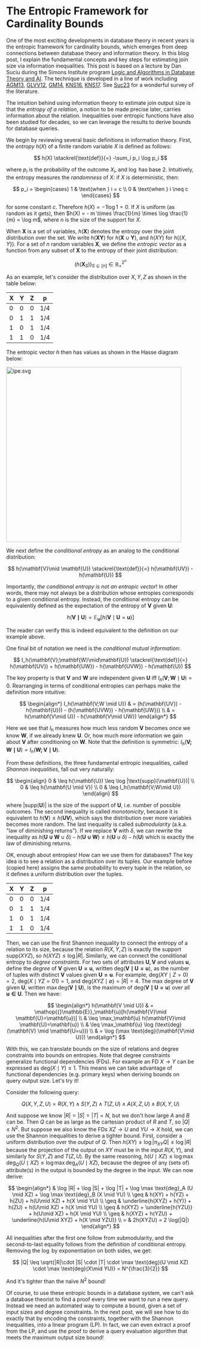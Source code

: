 # The Entropic Framework for Cardinality Bounds

One of the most exciting developments in database theory in recent years is the entropic framework for cardinality bounds, which emerges from deep connections between database theory and information theory. In this blog post, I explain the fundamental concepts and key steps for estimating join size via information inequalities. This post is based on a lecture by Dan Suciu during the Simons Institute program [Logic and Algorithms in Database Theory and AI](https://simons.berkeley.edu/programs/logic-algorithms-database-theory-ai). The technique is developed in a line of work including [AGM13](https://arxiv.org/abs/1711.03860), [GLVV12](https://theory.stanford.edu/~valiant/papers/GLV_pods.pdf), [GM14](https://arxiv.org/pdf/1111.1109.pdf), [KNS16](https://arxiv.org/abs/1604.00111), [KNS17](https://arxiv.org/abs/1612.02503). See [Suc23](https://arxiv.org/abs/2304.11996) for a wonderful survey of the literature. 

The intuition behind using information theory to estimate join output size is that the *entropy of a relation*, a notion to be made precise later, carries information about the relation. Inequalities over entropic functions have also been studied for decades, so we can leverage the results to derive bounds for database queries. 

We begin by reviewing several basic definitions in information theory. First, the *entropy* $h(X)$ of a finite random variable $X$ is defined as follows: 

$$
h(X) \stackrel{\text{def}}{=} -\sum_i p_i \log p_i
$$

where $p_i$ is the probability of the outcome $X_i$, and $\log$ has base 2. Intuitively, the entropy measures the *randomness* of $X$: if $X$ is deterministic, then: 

$$
p_i = \begin{cases}
1 & \text{when } i = c \\
0 & \text{when } i \neq c
\end{cases}
$$

for some constant $c$. Therefore $h(X)= - 1 \log 1 = 0$. If $X$ is uniform (as random as it gets), then $h(X) = - m \times \frac{1}{m} \times \log \frac{1}{m} = \log m$, where $n$ is the size of the support for $X$. 

When $\mathbf{X}$ is a set of variables, $h(\mathbf{X})$ denotes the entropy over the joint distribution over the set. We write $h(\mathbf{X}\mathbf{Y})$ for $h(\mathbf{X}\cup \mathbf{Y})$, and $h(XY)$ for $h(\{X, Y\})$. For a set of $n$ random variables $\mathbf{X}$, we define the *entropic vector* as a function from any subset of $\mathbf{X}$ to the entropy of their joint distribution: 

$$
(h(\mathbf{X}_S))_{S \subseteq [n]} \in \mathbb{R}^{2^n}_+
$$

As an example, let's consider the distribution over $X,Y,Z$ as shown in the table below: 

| X   | Y   | Z   | p   |
| --- | --- | --- | --- |
| 0   | 0   | 0   | 1/4 |
| 0   | 1   | 1   | 1/4 |
| 1   | 0   | 1   | 1/4 |
| 1   | 1   | 0   | 1/4 |

The entropic vector $h$ then has values as shown in the Hasse diagram below: 

<img title="" src="file:///Users/remywang/Downloads/ipe.svg" alt="ipe.svg" width="468">

We next define the *conditional entropy* as an analog to the conditional distribution: 

$$
h(\mathbf{V}\mid \mathbf{U}) \stackrel{\text{def}}{=} h(\mathbf{UV}) - h(\mathbf{U})
$$

Importantly, *the conditional entropy is not an entropic vector*! In other words, there may not always be a distribution whose entropies corresponds to a given conditional entropy. Instead, the conditional entropy can be equivalently defined as the expectation of the entropy of $\mathbf{V}$ given $\mathbf{U}$: 

$$
h(\mathbf{V\mid U}) = \mathop{{}\mathbb{E}}_\mathbf{u}[h(\mathbf{V}\mid \mathbf{U}=\mathbf{u})]
$$

The reader can verify this is indeed equivalent to the definition on our example above. 

One final bit of notation we need is the *conditional mutual information*: 

$$
I_h(\mathbf{V};\mathbf{W}\mid\mathbf{U}) \stackrel{\text{def}}{=} h(\mathbf{UV}) + h(\mathbf{UW}) - h(\mathbf{UVW}) - h(\mathbf{U})
$$

The key property is that $\mathbf{V}$ and $\mathbf{W}$ are independent given $\mathbf{U}$ iff $I_h(\mathbf{V};\mathbf{W}\mid\mathbf{U})=0$. Rearranging in terms of conditional entropies can perhaps make the definition more intuitive: 

$$
\begin{align*}
I_h(\mathbf{V;W \mid U}) 
& = (h(\mathbf{UV}) - h(\mathbf{U})) - (h(\mathbf{UVW}) - h(\mathbf{UW})) \\
& = h(\mathbf{V\mid U}) - h(\mathbf{V\mid UW})
\end{align*}
$$

Here we see that $I_h$ measures how much less random $\mathbf{V}$ becomes once we know $\mathbf{W}$, if we already knew $\mathbf{U}$. Or, how much more information we gain about $\mathbf{V}$ after conditioning on $\mathbf{W}$. Note that the definition is symmetric: $I_h(\mathbf{V;W\mid U}) = I_h(\mathbf{W;V\mid U})$. 

From these definitions, the three fundamental entropic inequalities, called *Shannon inequalities*, fall out very naturally: 

$$
\begin{align}
0 & \leq h(\mathbf{U}) \leq \log |\text{supp}(\mathbf{U})| \\
0 & \leq h(\mathbf{U \mid V}) \\
0 & \leq I_h(\mathbf{V;W\mid U})
\end{align}
$$

where $|\text{supp}(\mathbf{U})|$ is the size of the support of $\mathbf{U}$, i.e. number of possible outcomes. The second inequality is called *monotonicity*, because it is equivalent to $h(\mathbf{V}) \leq h(\mathbf{UV})$, which says the distribution over more variables becomes more random. The last inequality is called *submodularity* (a.k.a. "law of diminishing returns"). If we replace $\mathbf{V}$ with $\delta$, we can rewrite the inequality as  $h(\mathbf{U\cup W} \cup \delta) - h(\mathbf{U\cup W}) \leq h(\mathbf{U}\cup\delta) - h(\mathbf{U})$ which is exactly the law of diminishing returns. 

OK, enough about entropies! How can we use them for databases? The key idea is to see a relation as a distribution over its tuples. Our example before (copied here) assigns the same probability to every tuple in the relation, so it defines a uniform distribution over the tuples. 

| X   | Y   | Z   | p   |
| --- | --- | --- | --- |
| 0   | 0   | 0   | 1/4 |
| 0   | 1   | 1   | 1/4 |
| 1   | 0   | 1   | 1/4 |
| 1   | 1   | 0   | 1/4 |

Then, we can use the first Shannon inequality to connect the entropy of a relation to its size, because the relation $R(X, Y, Z)$ is exactly the support $\text{supp}(XYZ)$, so $h(XYZ) \leq \log |R|$. Similarly, we can connect the conditional entropy to *degree constraints*.  For two sets of attributes $\mathbf{U, V}$ and values $\mathbf{u}$, define the *degree* of $\mathbf{V}$ given $\mathbf{U = u}$, written $\text{deg}(\mathbf{V \mid U=u})$, as the number of tuples with distinct $\mathbf{V}$ values given $\mathbf{U=u}$. For example, $\text{deg}(XY\mid Z=0)=2$, $\text{deg}(X\mid YZ=01)=1$, and $\text{deg}(XYZ\mid \emptyset) = |R| = 4$. The max degree of $\mathbf{V}$ given $\mathbf{U}$, written $\max \text{deg}(\mathbf{V \mid U})$, is the maximum of $\text{deg}(\mathbf{V \mid U = u})$ over all $\mathbf{u \in U}$. Then we have: 

$$
\begin{align*}
h(\mathbf{V \mid U}) & = \mathop{{}\mathbb{E}}_\mathbf{u}[h(\mathbf{V}\mid \mathbf{U}=\mathbf{u})] \\
& \leq \max_\mathbf{u} h(\mathbf{V}\mid \mathbf{U}=\mathbf{u}) \\
& \leq \max_\mathbf{u} \log (\text{deg}(\mathbf{V} \mid \mathbf{U=u})) \\
& = \log (\max \text{deg}(\mathbf{V\mid U}))
\end{align*}
$$

With this, we can translate bounds on the size of relations and degree constraints into bounds on entropies. Note that degree constraints generalize functional dependencies (FDs). For example an FD $X \rightarrow Y$ can be expressed as $\text{deg}(X\mid Y) \leq 1$. This means we can take advantage of functional dependencies (e.g. primary keys) when deriving bounds on query output size. Let's try it! 

Consider the following query: 

$$
Q(X, Y, Z, U) = R(X, Y) \wedge S(Y, Z) \wedge T(Z, U) \wedge A(X, Z, U) \wedge B(X, Y, U)
$$

And suppose we know $|R| = |S| = |T| = N$, but we don't how large $A$ and $B$ can be. Then $Q$ can be as large as the cartesian product of $R$ and $T$, so $|Q| \leq N^2$. But suppose we also know the FDs $XZ \rightarrow U$ and $YU \rightarrow X$ hold, we can use the Shannon inequalities to derive a tighter bound. First, consider a uniform distribution over the *output* of $Q$. Then $h(XY) \leq \log |\pi_{XY}Q|\leq \log |R|$ because the projection of the output on $XY$ must be in the input $R(X, Y)$, and similarly for $S(Y, Z)$ and $T(Z, U)$. By the same reasoning, $h(U\mid XZ) \leq \log \max \text{deg}_Q(U \mid XZ) \leq \log \max \text{deg}_A (U \mid XZ)$, because the degree of any (sets of) attribute(s) in the output is bounded by the degree in the input. We can now derive: 

$$
\begin{align*}
& \log |R| + \log |S| + \log |T| + \log \max \text{deg}_A (U \mid XZ) + \log \max \text{deg}_B (X \mid YU) \\
\geq & h(XY) + h(YZ) + h(ZU) + h(U\mid XZ) + h(X \mid YU) \\
\geq & \underline{h(XYZ) + h(Y)} + h(ZU) + h(U\mid XZ) + h(X \mid YU) \\
\geq & h(XYZ) + \underline{h(YZU)} + h(U\mid XZ) + h(X \mid YU) \\
\geq & h(XYZ) + h(YZU) + \underline{h(U\mid XYZ) + h(X \mid YZU)} \\
= & 2h(XYZU) = 2 \log(|Q|)
\end{align*}
$$

All inequalities after the first one follow from submodularity, and the second-to-last equality follows from the definition of conditional entropy. Removing the $\log$ by exponentiation on both sides, we get: 

$$
|Q| \leq \sqrt{|R|\cdot |S| \cdot |T| \cdot \max \text{deg}(U \mid XZ) \cdot \max \text{deg}(X\mid YU)} = N^{\frac{3}{2}} 
$$

And it's tighter than the naïve $N^2$ bound! 

Of course, to use these entropic bounds in a database system, we can't ask a database theorist to find a proof every time we want to run a new query. Instead we need an automated way to compute a bound, given a set of input sizes and degree constraints. In the next post, we will see how to do exactly that by encoding the constraints, together with the Shannon inequalities, into a linear program (LP). In fact, we can even extract a proof from the LP, and use the proof to derive a query evaluation algorithm that meets the maximum output size bound! 
